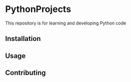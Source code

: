 # PythonProjects
This repository is for learning and developing Python code

## Installation


## Usage


## Contributing

